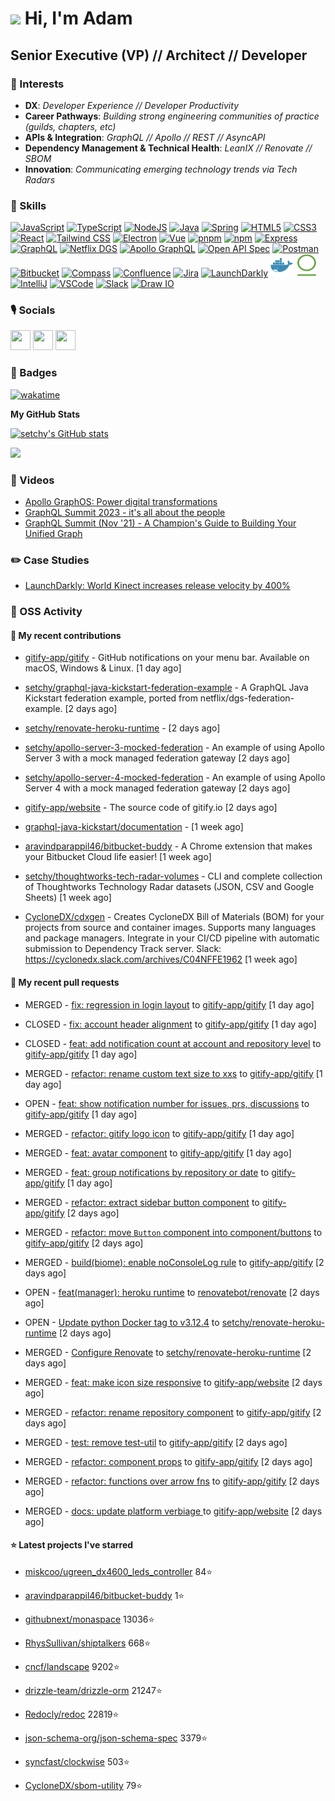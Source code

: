 ![](https://user-images.githubusercontent.com/18350557/176309783-0785949b-9127-417c-8b55-ab5a4333674e.gif) Hi, I'm Adam
============================================================================================================================

Senior Executive (VP) // Architect // Developer
-----------------------------------------------

### 🔭 Interests

- **DX**: *Developer Experience // Developer Productivity*
- **Career Pathways**: *Building strong engineering communities of practice (guilds, chapters, etc)*
- **APIs & Integration**: *GraphQL // Apollo // REST // AsyncAPI*
- **Dependency Management & Technical Health**: *LeanIX // Renovate // SBOM*
- **Innovation**: *Communicating emerging technology trends via Tech Radars*

### 💪 Skills

<p align="left">
  <a href="https://developer.mozilla.org/en-US/docs/Web/JavaScript" target="_blank" rel="noreferrer"><img src="https://raw.githubusercontent.com/danielcranney/readme-generator/main/public/icons/skills/javascript-colored.svg" width="36" height="36" alt="JavaScript" /></a>
  <a href="https://www.typescriptlang.org/" target="_blank" rel="noreferrer"><img src="https://raw.githubusercontent.com/danielcranney/readme-generator/main/public/icons/skills/typescript-colored.svg" width="36" height="36" alt="TypeScript" /></a>
  <a href="https://nodejs.org/en/" target="_blank" rel="noreferrer"><img src="https://raw.githubusercontent.com/danielcranney/readme-generator/main/public/icons/skills/nodejs-colored.svg" width="36" height="36" alt="NodeJS" /></a>
  <a href="https://www.oracle.com/java/" target="_blank" rel="noreferrer"><img src="https://raw.githubusercontent.com/danielcranney/readme-generator/main/public/icons/skills/java-colored.svg" width="36" height="36" alt="Java" /></a>
  <a href="https://spring.io/" target="_blank" rel="noreferrer"><img src="https://cdn.worldvectorlogo.com/logos/spring-3.svg" width="36" height="36" alt="Spring" /></a> 
  <a href="https://developer.mozilla.org/en-US/docs/Glossary/HTML5" target="_blank" rel="noreferrer"><img src="https://raw.githubusercontent.com/danielcranney/readme-generator/main/public/icons/skills/html5-colored.svg" width="36" height="36" alt="HTML5" /></a>
  <a href="https://www.w3.org/TR/CSS/#css" target="_blank" rel="noreferrer"><img src="https://raw.githubusercontent.com/danielcranney/readme-generator/main/public/icons/skills/css3-colored.svg" width="36" height="36" alt="CSS3" /></a>
  <a href="https://react.dev/" target="_blank" rel="noreferrer"><img src="https://cdn.worldvectorlogo.com/logos/react-2.svg" width="36" height="36" alt="React" /></a>
  <a href="https://tailwindcss.com/" target="_blank" rel="noreferrer"><img src="https://cdn.worldvectorlogo.com/logos/tailwind-css-2.svg" width="36" height="36" alt="Tailwind CSS" /></a>
  <a href="https://www.electronjs.org/" target="_blank" rel="noreferrer"><img src="https://cdn.worldvectorlogo.com/logos/electron-1.svg" width="36" height="36" alt="Electron" /></a>
  <a href="https://vuejs.org/" target="_blank" rel="noreferrer"><img src="https://cdn.worldvectorlogo.com/logos/vue-9.svg" width="36" height="36" alt="Vue" /></a>
  <a href="https://pnpm.io/" target="_blank" rel="noreferrer"><img src="https://encrypted-tbn0.gstatic.com/images?q=tbn:ANd9GcSGcwBnoTNg212cvEclMX-_qRw_P-_odFp3aafVal77Hg&s" width="36" height="36" alt="pnpm" /></a>
  <a href="https://www.npmjs.com/" target="_blank" rel="noreferrer"><img src="https://cdn.worldvectorlogo.com/logos/npm-square-red-1.svg" width="36" height="36" alt="npm" /></a>
  <a href="https://expressjs.com/" target="_blank" rel="noreferrer"><img src="https://raw.githubusercontent.com/danielcranney/readme-generator/main/public/icons/skills/express-colored.svg" width="36" height="36" alt="Express" /></a>
  <a href="https://graphql.org/" target="_blank" rel="noreferrer"><img src="https://raw.githubusercontent.com/danielcranney/readme-generator/main/public/icons/skills/graphql-colored.svg" width="36" height="36" alt="GraphQL" /></a>
  <a href="https://netflix.github.io/dgs/" target="_blank" rel="noreferrer"><img src="https://raw.githubusercontent.com/Netflix/dgs/main/docs/images/dgs-framework-brand/Icon/dgs-icon--blue.svg" width="36" height="36" alt="Netflix DGS" /></a>
  <a href="https://apollographql.com/" target="_blank" rel="noreferrer"><img src="https://cdn.worldvectorlogo.com/logos/apollo-graphql-compact.svg" width="36" height="36" alt="Apollo GraphQL" /></a>
  <a href="https://swagger.io/specification/" target="_blank" rel="noreferrer"><img src="https://cdn.worldvectorlogo.com/logos/openapi-1.svg" width="36" height="36" alt="Open API Spec" /></a>
  <a href="https://www.postman.com//" target="_blank" rel="noreferrer"><img src="https://cdn.worldvectorlogo.com/logos/postman.svg" width="36" height="36" alt="Postman" /></a>
  <a href="https://www.atlassian.com/software/bitbucket" target="_blank" rel="noreferrer"><img src="https://cdn.worldvectorlogo.com/logos/bitbucket-icon.svg" width="36" height="36" alt="Bitbucket" /></a>
  <a href="https://www.atlassian.com/software/compass" target="_blank" rel="noreferrer"><img src="https://cdn.worldvectorlogo.com/logos/atlassian-compass-1.svg" width="36" height="36" alt="Compass" /></a>
  <a href="https://www.atlassian.com/software/confluence" target="_blank" rel="noreferrer"><img src="https://cdn.worldvectorlogo.com/logos/confluence-1.svg" width="36" height="36" alt="Confluence" /></a>
  <a href="https://www.atlassian.com/software/jira" target="_blank" rel="noreferrer"><img src="https://cdn.worldvectorlogo.com/logos/jira-1.svg" width="36" height="36" alt="Jira" /></a>
  <a href="https://launchdarkly.com/" target="_blank" rel="noreferrer"><img src="https://cdn.worldvectorlogo.com/logos/launchdarkly-2.svg" width="36" height="36" alt="LaunchDarkly" /></a>
  <a href="https://docker.com/" target="_blank" rel="noreferrer"><img src="https://raw.githubusercontent.com/nx211/homer-icons/master/png/docker.png" width="36" height="36" alt="Docker" /></a>
  <a href="https://jfrog.com/artifactory/" target="_blank" rel="noreferrer"><img src="https://raw.githubusercontent.com/nx211/homer-icons/master/png/artifactory.png" width="36" height="36" alt="Artifactory" /></a>
  <a href="https://www.jetbrains.com/idea/" target="_blank" rel="noreferrer"><img src="https://cdn.worldvectorlogo.com/logos/intellij-idea-1.svg" width="36" height="36" alt="IntelliJ" /></a>
  <a href="https://code.visualstudio.com/" target="_blank" rel="noreferrer"><img src="https://cdn.worldvectorlogo.com/logos/visual-studio-code-1.svg" width="36" height="36" alt="VSCode" /></a>
  <a href="https://slack.com/" target="_blank" rel="noreferrer"><img src="https://cdn.worldvectorlogo.com/logos/slack-new-logo.svg" width="36" height="36" alt="Slack" /></a>
  <a href="https://drawio-app.com/" target="_blank" rel="noreferrer"><img src="https://cdn.worldvectorlogo.com/logos/draw-io.svg" width="36" height="36" alt="Draw IO" /></a>
</p>

                      

### 🎙️ Socials
                  
<p align="left">
  <a href="https://www.github.com/setchy" target="_blank" rel="noreferrer"><img src="https://raw.githubusercontent.com/danielcranney/readme-generator/main/public/icons/socials/github.svg" width="32" height="32" /></a>
  <a href="https://www.linkedin.com/in/adamsetch" target="_blank" rel="noreferrer"><img src="https://raw.githubusercontent.com/danielcranney/readme-generator/main/public/icons/socials/linkedin.svg" width="32" height="32" /></a>
  <a href="https://www.twitter.com/setchy87" target="_blank" rel="noreferrer"><img src="https://raw.githubusercontent.com/danielcranney/readme-generator/main/public/icons/socials/twitter.svg" width="32" height="32" /></a>
</p>

### 📛 Badges

[![wakatime](https://wakatime.com/badge/user/2b948ae2-4be1-4020-8a57-7de60b53fe1d.svg)](https://wakatime.com/@2b948ae2-4be1-4020-8a57-7de60b53fe1d)

<b>My GitHub Stats</b>

<a href="http://www.github.com/setchy"><img src="https://github-readme-stats.vercel.app/api?username=setchy&show_icons=true&hide=&count_private=true&title_color=0891b2&text_color=ffffff&icon_color=0891b2&bg_color=1c1917&hide_border=true&show_icons=true" alt="setchy's GitHub stats" /></a>

<a href="http://www.github.com/setchy"><img src="https://github-readme-streak-stats.herokuapp.com/?user=setchy&stroke=ffffff&background=1c1917&ring=0891b2&fire=0891b2&currStreakNum=ffffff&currStreakLabel=0891b2&sideNums=ffffff&sideLabels=ffffff&dates=ffffff&hide_border=true" /></a>

### 📼 Videos

- [Apollo GraphOS: Power digital transformations](https://www.apollographql.com/enterprise?wvideo=4fu2lsjssc)
- [GraphQL Summit 2023 - it's all about the people](https://www.youtube.com/watch?v=090IWEcHbJc)
- [GraphQL Summit (Nov '21) - A Champion's Guide to Building Your Unified Graph](https://www.apollographql.com/events/roundtable/graphql-summit-november-2021/a-champions-guide-to-building-your-unified-graph)

### ✏️ Case Studies

- [LaunchDarkly: World Kinect increases release velocity by 400%](https://launchdarkly.com/case-studies/world-kinect/)

### 🎯 OSS Activity
#### 🚀 My recent contributions



- [gitify-app/gitify](https://github.com/gitify-app/gitify) - GitHub notifications on your menu bar. Available on macOS, Windows &amp; Linux. [1 day ago]

- [setchy/graphql-java-kickstart-federation-example](https://github.com/setchy/graphql-java-kickstart-federation-example) - A GraphQL Java Kickstart federation example, ported from netflix/dgs-federation-example. [2 days ago]

- [setchy/renovate-heroku-runtime](https://github.com/setchy/renovate-heroku-runtime) -  [2 days ago]

- [setchy/apollo-server-3-mocked-federation](https://github.com/setchy/apollo-server-3-mocked-federation) - An example of using Apollo Server 3 with a mock managed federation gateway [2 days ago]

- [setchy/apollo-server-4-mocked-federation](https://github.com/setchy/apollo-server-4-mocked-federation) - An example of using Apollo Server 4 with a mock managed federation gateway [2 days ago]

- [gitify-app/website](https://github.com/gitify-app/website) - The source code of gitify.io [2 days ago]

- [graphql-java-kickstart/documentation](https://github.com/graphql-java-kickstart/documentation) -  [1 week ago]

- [aravindparappil46/bitbucket-buddy](https://github.com/aravindparappil46/bitbucket-buddy) - A Chrome extension that makes your Bitbucket Cloud life easier! [1 week ago]

- [setchy/thoughtworks-tech-radar-volumes](https://github.com/setchy/thoughtworks-tech-radar-volumes) - CLI and complete collection of Thoughtworks Technology Radar datasets (JSON, CSV and Google Sheets) [1 week ago]

- [CycloneDX/cdxgen](https://github.com/CycloneDX/cdxgen) - Creates CycloneDX Bill of Materials (BOM) for your projects from source and container images. Supports many languages and package managers. Integrate in your CI/CD pipeline with automatic submission to Dependency Track server. Slack: https://cyclonedx.slack.com/archives/C04NFFE1962 [1 week ago]

#### 🎉 My recent pull requests



- MERGED - [fix: regression in login layout](https://github.com/gitify-app/gitify/pull/1280) to [gitify-app/gitify](https://github.com/gitify-app/gitify) [1 day ago]

- CLOSED - [fix: account header alignment](https://github.com/gitify-app/gitify/pull/1279) to [gitify-app/gitify](https://github.com/gitify-app/gitify) [1 day ago]

- CLOSED - [feat: add notification count at account and repository level](https://github.com/gitify-app/gitify/pull/1278) to [gitify-app/gitify](https://github.com/gitify-app/gitify) [1 day ago]

- MERGED - [refactor: rename custom text size to xxs](https://github.com/gitify-app/gitify/pull/1277) to [gitify-app/gitify](https://github.com/gitify-app/gitify) [1 day ago]

- OPEN - [feat: show notification number for issues, prs, discussions](https://github.com/gitify-app/gitify/pull/1276) to [gitify-app/gitify](https://github.com/gitify-app/gitify) [1 day ago]

- MERGED - [refactor: gitify logo icon](https://github.com/gitify-app/gitify/pull/1275) to [gitify-app/gitify](https://github.com/gitify-app/gitify) [1 day ago]

- MERGED - [feat: avatar component](https://github.com/gitify-app/gitify/pull/1274) to [gitify-app/gitify](https://github.com/gitify-app/gitify) [1 day ago]

- MERGED - [feat: group notifications by repository or date](https://github.com/gitify-app/gitify/pull/1273) to [gitify-app/gitify](https://github.com/gitify-app/gitify) [1 day ago]

- MERGED - [refactor: extract sidebar button component](https://github.com/gitify-app/gitify/pull/1270) to [gitify-app/gitify](https://github.com/gitify-app/gitify) [2 days ago]

- MERGED - [refactor: move `Button` component into component/buttons](https://github.com/gitify-app/gitify/pull/1269) to [gitify-app/gitify](https://github.com/gitify-app/gitify) [2 days ago]

- MERGED - [build(biome): enable noConsoleLog rule](https://github.com/gitify-app/gitify/pull/1268) to [gitify-app/gitify](https://github.com/gitify-app/gitify) [2 days ago]

- OPEN - [feat(manager): heroku runtime](https://github.com/renovatebot/renovate/pull/29745) to [renovatebot/renovate](https://github.com/renovatebot/renovate) [2 days ago]

- OPEN - [Update python Docker tag to v3.12.4](https://github.com/setchy/renovate-heroku-runtime/pull/3) to [setchy/renovate-heroku-runtime](https://github.com/setchy/renovate-heroku-runtime) [2 days ago]

- MERGED - [Configure Renovate](https://github.com/setchy/renovate-heroku-runtime/pull/2) to [setchy/renovate-heroku-runtime](https://github.com/setchy/renovate-heroku-runtime) [2 days ago]

- MERGED - [feat: make icon size responsive](https://github.com/gitify-app/website/pull/157) to [gitify-app/website](https://github.com/gitify-app/website) [2 days ago]

- MERGED - [refactor: rename repository component](https://github.com/gitify-app/gitify/pull/1267) to [gitify-app/gitify](https://github.com/gitify-app/gitify) [2 days ago]

- MERGED - [test: remove test-util](https://github.com/gitify-app/gitify/pull/1266) to [gitify-app/gitify](https://github.com/gitify-app/gitify) [2 days ago]

- MERGED - [refactor: component props](https://github.com/gitify-app/gitify/pull/1265) to [gitify-app/gitify](https://github.com/gitify-app/gitify) [2 days ago]

- MERGED - [refactor: functions over arrow fns](https://github.com/gitify-app/gitify/pull/1264) to [gitify-app/gitify](https://github.com/gitify-app/gitify) [2 days ago]

- MERGED - [docs: update platform verbiage ](https://github.com/gitify-app/website/pull/156) to [gitify-app/website](https://github.com/gitify-app/website) [2 days ago]

#### ⭐ Latest projects I've starred



- [miskcoo/ugreen_dx4600_leds_controller](https://github.com/miskcoo/ugreen_dx4600_leds_controller) 84⭐

- [aravindparappil46/bitbucket-buddy](https://github.com/aravindparappil46/bitbucket-buddy) 1⭐

- [githubnext/monaspace](https://github.com/githubnext/monaspace) 13036⭐

- [RhysSullivan/shiptalkers](https://github.com/RhysSullivan/shiptalkers) 668⭐

- [cncf/landscape](https://github.com/cncf/landscape) 9202⭐

- [drizzle-team/drizzle-orm](https://github.com/drizzle-team/drizzle-orm) 21247⭐

- [Redocly/redoc](https://github.com/Redocly/redoc) 22819⭐

- [json-schema-org/json-schema-spec](https://github.com/json-schema-org/json-schema-spec) 3379⭐

- [syncfast/clockwise](https://github.com/syncfast/clockwise) 503⭐

- [CycloneDX/sbom-utility](https://github.com/CycloneDX/sbom-utility) 79⭐


